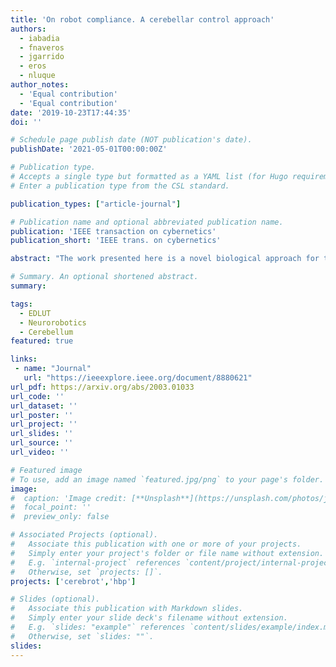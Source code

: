 ```yaml
---
title: 'On robot compliance. A cerebellar control approach'
authors:
  - iabadia
  - fnaveros
  - jgarrido
  - eros
  - nluque
author_notes:
  - 'Equal contribution'
  - 'Equal contribution'
date: '2019-10-23T17:44:35'
doi: ''

# Schedule page publish date (NOT publication's date).
publishDate: '2021-05-01T00:00:00Z'

# Publication type.
# Accepts a single type but formatted as a YAML list (for Hugo requirements).
# Enter a publication type from the CSL standard.

publication_types: ["article-journal"]

# Publication name and optional abbreviated publication name.
publication: 'IEEE transaction on cybernetics'
publication_short: 'IEEE trans. on cybernetics'

abstract: "The work presented here is a novel biological approach for the compliant control of a robotic arm in real time (RT). We integrate a spiking cerebellar network at the core of a feedback control loop performing torque driven control. The spiking cerebellar controller provides torque commands allowing for accurate and coordinated arm movements. To compute these output motor commands, the spiking cerebellar controller receives the robot’s sensorial signals, the robot’s goal behaviour, and an instructive signal. These input signals are translated into a set of evolving spiking patterns, representing univocally a specific system state at every point of time. Spike Timing- Dependent Plasticity (STDP) is then supported, allowing for building adaptive control. The spiking cerebellar controller continuously adapts the torque commands provided to the robot from experience as STDP is deployed. Adaptive torque commands, in turn, help the spiking cerebellar controller to cope with built-in elastic elements within the robot’s actuators mimicking human muscles (inherently elastic). We propose a natural integration of a bio-inspired control scheme, based on the cerebellum, with a compliant robot. We prove that our compliant approach outperforms the accuracy of the default factory-installed position control in a set of tasks used for addressing cerebellar motor behaviour: controlling six degrees of freedom (DoF) in (i) smooth movements, (ii) fast ballistic movements, and (iii) unstructured scenario compliant movements."

# Summary. An optional shortened abstract.
summary:

tags:
  - EDLUT
  - Neurorobotics
  - Cerebellum
featured: true

links:
 - name: "Journal"
   url: "https://ieeexplore.ieee.org/document/8880621"
url_pdf: https://arxiv.org/abs/2003.01033
url_code: ''
url_dataset: ''
url_poster: ''
url_project: ''
url_slides: ''
url_source: ''
url_video: ''

# Featured image
# To use, add an image named `featured.jpg/png` to your page's folder.
image:
#  caption: 'Image credit: [**Unsplash**](https://unsplash.com/photos/jdD8gXaTZsc)'
#  focal_point: ''
#  preview_only: false

# Associated Projects (optional).
#   Associate this publication with one or more of your projects.
#   Simply enter your project's folder or file name without extension.
#   E.g. `internal-project` references `content/project/internal-project/index.md`.
#   Otherwise, set `projects: []`.
projects: ['cerebrot','hbp']

# Slides (optional).
#   Associate this publication with Markdown slides.
#   Simply enter your slide deck's filename without extension.
#   E.g. `slides: "example"` references `content/slides/example/index.md`.
#   Otherwise, set `slides: ""`.
slides:
---
```

